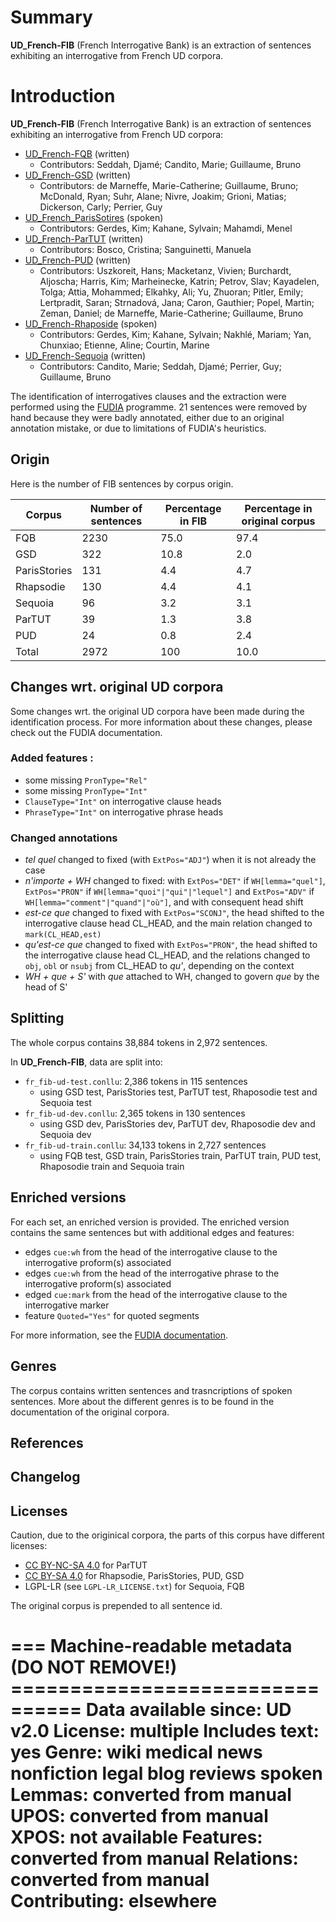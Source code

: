 # Summary
**UD_French-FIB** (French Interrogative Bank) is an extraction of sentences exhibiting an interrogative from French UD corpora.

# Introduction
**UD_French-FIB** (French Interrogative Bank) is an extraction of sentences exhibiting an interrogative from French UD corpora:
 * [UD_French-FQB](https://github.com/UniversalDependencies/UD_French-FQB) (written)
   * Contributors: Seddah, Djamé; Candito, Marie; Guillaume, Bruno
 * [UD_French-GSD](https://github.com/UniversalDependencies/UD_French-GSD) (written)
   * Contributors: de Marneffe, Marie-Catherine; Guillaume, Bruno; McDonald, Ryan; Suhr, Alane; Nivre, Joakim; Grioni, Matias; Dickerson, Carly; Perrier, Guy
 * [UD_French_ParisSotires](https://github.com/UniversalDependencies/UD_French-ParisStories) (spoken)
   * Contributors: Gerdes, Kim; Kahane, Sylvain; Mahamdi, Menel
 * [UD_French-ParTUT](https://github.com/UniversalDependencies/UD_French-ParTUT) (written)
   * Contributors: Bosco, Cristina; Sanguinetti, Manuela
 * [UD_French-PUD](https://github.com/UniversalDependencies/UD_French-PUD) (written)
   * Contributors: Uszkoreit, Hans; Macketanz, Vivien; Burchardt, Aljoscha; Harris, Kim; Marheinecke, Katrin; Petrov, Slav; Kayadelen, Tolga; Attia, Mohammed; Elkahky, Ali; Yu, Zhuoran; Pitler, Emily; Lertpradit, Saran; Strnadová, Jana; Caron, Gauthier; Popel, Martin; Zeman, Daniel; de Marneffe, Marie-Catherine; Guillaume, Bruno
 * [UD_French-Rhaposide](https://github.com/UniversalDependencies/UD_French-Rhapsodie) (spoken)
   * Contributors: Gerdes, Kim; Kahane, Sylvain; Nakhlé, Mariam; Yan, Chunxiao; Etienne, Aline; Courtin, Marine
 * [UD_French-Sequoia](https://github.com/UniversalDependencies/UD_French-Sequoia) (written)
   * Contributors: Candito, Marie; Seddah, Djamé; Perrier, Guy; Guillaume, Bruno

The identification of interrogatives clauses and the extraction were performed using the [FUDIA](https://github.com/Valentin-D-Richard/FUDIA) programme. 21 sentences were removed by hand because they were badly annotated, either due to an original annotation mistake, or due to limitations of FUDIA's heuristics.

## Origin

Here is the number of FIB sentences by corpus origin.

| Corpus | Number of sentences | Percentage in FIB | Percentage in original corpus | 
|-|-|-|-|
| FQB | 2230 | 75.0 | 97.4 |
| GSD | 322 | 10.8 | 2.0 |
| ParisStories | 131 | 4.4 | 4.7 |
| Rhapsodie | 130 | 4.4 | 4.1 |
| Sequoia | 96 | 3.2 | 3.1 |
| ParTUT | 39 | 1.3 | 3.8 |
| PUD | 24 | 0.8 | 2.4 |
| Total | 2972 | 100 | 10.0 |

## Changes wrt. original UD corpora

Some changes wrt. the original UD corpora have been made during the identification process. For more information about these changes, please check out the FUDIA documentation.

### Added features :
 * some missing `PronType="Rel"`
 * some missing `PronType="Int"`
 * `ClauseType="Int"` on interrogative clause heads
 * `PhraseType="Int"` on interrogative phrase heads

### Changed annotations
 * *tel quel* changed to fixed (with `ExtPos="ADJ"`) when it is not already the case
 * *n'importe + WH* changed to fixed: with `ExtPos="DET"` if `WH[lemma="quel"]`, `ExtPos="PRON"` if `WH[lemma="quoi"|"qui"|"lequel"]` and `ExtPos="ADV"` if `WH[lemma="comment"|"quand"|"où"]`, and with consequent head shift
 * *est-ce que* changed to fixed with `ExtPos="SCONJ"`, the head shifted to the interrogative clause head CL_HEAD, and the main relation changed to `mark(CL_HEAD,est)`
 * *qu'est-ce que* changed to fixed with `ExtPos="PRON"`, the head shifted to the interrogative clause head CL_HEAD, and the relations changed to `obj`, `obl` or `nsubj` from CL_HEAD to *qu'*, depending on the context
 * *WH + que + S'* with *que* attached to WH, changed to govern *que* by the head of S'


## Splitting
The whole corpus contains 38,884 tokens in 2,972 sentences.

In **UD_French-FIB**, data are split into:

 * `fr_fib-ud-test.conllu`: 2,386 tokens in 115 sentences
   * using GSD test, ParisStories test, ParTUT test, Rhaposodie test and Sequoia test
 * `fr_fib-ud-dev.conllu`: 2,365 tokens in 130 sentences
   * using GSD dev, ParisStories dev, ParTUT dev, Rhaposodie dev and Sequoia dev
 * `fr_fib-ud-train.conllu`: 34,133 tokens in 2,727 sentences
   * using FQB test, GSD train, ParisStories train, ParTUT train, PUD test, Rhaposodie train and Sequoia train

## Enriched versions

For each set, an enriched version is provided. The enriched version contains the same sentences but with additional edges and features:
 * edges `cue:wh` from the head of the interrogative clause to the interrogative proform(s) associated
 * edges `cue:wh` from the head of the interrogative phrase to the interrogative proform(s) associated
 * edged `cue:mark` from the head of the interrogative clause to the interrogative marker
 * feature `Quoted="Yes"` for quoted segments

For more information, see the [FUDIA documentation](https://github.com/Valentin-D-Richard/FUDIA/blob/main/FUDIA_README.md).

## Genres
The corpus contains written sentences and trasncriptions of spoken sentences. More about the different genres is to be found in the documentation of the original corpora.

## References


## Changelog

## Licenses

Caution, due to the originical corpora, the parts of this corpus have different licenses:
 * [CC BY-NC-SA 4.0](https://creativecommons.org/licenses/by-nc-sa/4.0/) for ParTUT
 * [CC BY-SA 4.0](https://creativecommons.org/licenses/by-sa/4.0/) for Rhapsodie, ParisStories, PUD, GSD
 * LGPL-LR (see `LGPL-LR_LICENSE.txt`) for Sequoia, FQB

The original corpus is prepended to all sentence id.

=== Machine-readable metadata (DO NOT REMOVE!) ================================
Data available since: UD v2.0
License: multiple
Includes text: yes
Genre: wiki medical news nonfiction legal blog reviews spoken
Lemmas: converted from manual
UPOS: converted from manual
XPOS: not available
Features: converted from manual
Relations: converted from manual
Contributing: elsewhere
===============================================================================
